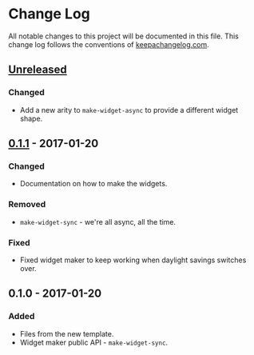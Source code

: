 # Change Log
All notable changes to this project will be documented in this file. This change log follows the conventions of [keepachangelog.com](http://keepachangelog.com/).

## [Unreleased]
### Changed
- Add a new arity to `make-widget-async` to provide a different widget shape.

## [0.1.1] - 2017-01-20
### Changed
- Documentation on how to make the widgets.

### Removed
- `make-widget-sync` - we're all async, all the time.

### Fixed
- Fixed widget maker to keep working when daylight savings switches over.

## 0.1.0 - 2017-01-20
### Added
- Files from the new template.
- Widget maker public API - `make-widget-sync`.

[Unreleased]: https://github.com/your-name/excjava/compare/0.1.1...HEAD
[0.1.1]: https://github.com/your-name/excjava/compare/0.1.0...0.1.1
